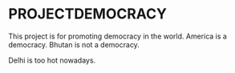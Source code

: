 # PROJECTDEMOCRACY
This project is for promoting democracy in the world. 
America is a democracy.
Bhutan is not a democracy.

Delhi is too hot nowadays.
